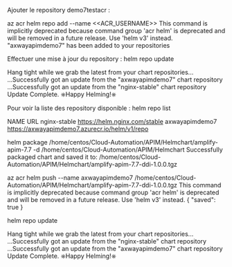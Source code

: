 Ajouter le repository demo7testacr :

az acr helm repo add --name <<ACR_USERNAME>>
This command is implicitly deprecated because command group 'acr helm' is deprecated and will be removed in a future release. Use 'helm v3' instead.
"axwayapimdemo7" has been added to your repositories


Effectuer une mise à jour du repository :
helm repo update

Hang tight while we grab the latest from your chart repositories...
...Successfully got an update from the "axwayapimdemo7" chart repository
...Successfully got an update from the "nginx-stable" chart repository
Update Complete. ⎈Happy Helming!⎈


Pour voir la liste des repository disponible :
helm repo list

NAME            URL
nginx-stable    https://helm.nginx.com/stable
axwayapimdemo7  https://axwayapimdemo7.azurecr.io/helm/v1/repo

helm package /home/centos/Cloud-Automation/APIM/Helmchart/amplify-apim-7.7 -d /home/centos/Cloud-Automation/APIM/Helmchart
Successfully packaged chart and saved it to: /home/centos/Cloud-Automation/APIM/Helmchart/amplify-apim-7.7-ddi-1.0.0.tgz

az acr helm push --name axwayapimdemo7 /home/centos/Cloud-Automation/APIM/Helmchart/amplify-apim-7.7-ddi-1.0.0.tgz
This command is implicitly deprecated because command group 'acr helm' is deprecated and will be removed in a future release. Use 'helm v3' instead.
{
  "saved": true
}

helm repo update

Hang tight while we grab the latest from your chart repositories...
...Successfully got an update from the "nginx-stable" chart repository
...Successfully got an update from the "axwayapimdemo7" chart repository
Update Complete. ⎈Happy Helming!⎈

